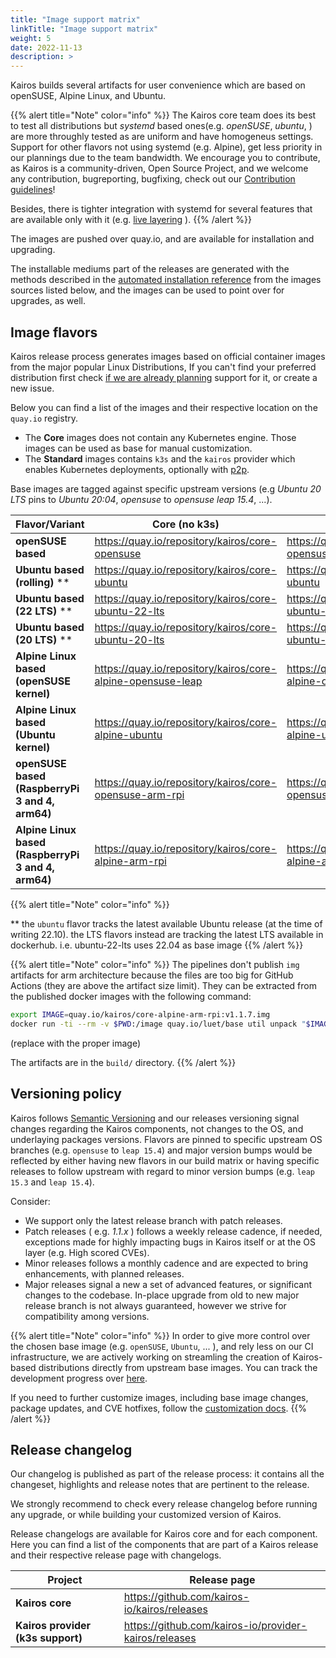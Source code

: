 ```yaml
---
title: "Image support matrix"
linkTitle: "Image support matrix"
weight: 5
date: 2022-11-13
description: >
---
```


Kairos builds several artifacts for user convenience which are based on openSUSE, Alpine Linux, and Ubuntu.

{{% alert title="Note" color="info" %}}
The Kairos core team does its best to test all distributions but *systemd* based ones(e.g. _openSUSE_, _ubuntu_, ) are more throughly tested as are uniform and have homogeneus settings. 
Support for other flavors not using systemd (e.g. Alpine), get less priority in our plannings due to the team bandwidth. We encourage you to contribute, as Kairos is a community-driven, Open Source Project, and we welcome any contribution, bugreporting, bugfixing, check out our [Contribution guidelines](https://github.com/kairos-io/kairos/contribute)!

Besides, there is tighter integration with systemd for several features that are available only with it (e.g. [live layering](/docs/advanced/livelayering/) ).
{{% /alert %}}

The images are pushed over quay.io, and are available for installation and upgrading.

The installable mediums part of the releases are generated with the methods described in the [automated installation reference](/docs/installation/automated/#iso-remastering) from the images sources listed below, and the images can be used to point over for upgrades, as well.

## Image flavors

Kairos release process generates images based on official container images from the major popular Linux Distributions, If you can't find your preferred distribution first check [if we are already planning](https://github.com/kairos-io/kairos/issues?q=is%3Aopen+is%3Aissue+label%3Aarea%2Fflavor) support for it, or create a new issue.

Below you can find a list of the images and their respective location on the `quay.io` registry.

- The **Core** images does not contain any Kubernetes engine. Those images can be used as base for manual customization.
- The **Standard** images contains `k3s` and the `kairos` provider which enables Kubernetes deployments, optionally with [p2p](/docs/installation/p2p).

Base images are tagged against specific upstream versions (e.g _Ubuntu 20 LTS_ pins to _Ubuntu 20:04_, _opensuse_ to _opensuse leap 15.4_, ...).

| **Flavor/Variant**                                  	| **Core (no k3s)**                                       	| **Standard(k3s)**                           	|
|-----------------------------------------------------	|---------------------------------------------------------	|-----------------------------------------------------------	|
| **openSUSE based**                                  	| https://quay.io/repository/kairos/core-opensuse         	| https://quay.io/repository/kairos/kairos-opensuse         	|
| **Ubuntu based (rolling)** **                                   	| https://quay.io/repository/kairos/core-ubuntu           	| https://quay.io/repository/kairos/kairos-ubuntu           	|
| **Ubuntu based (22 LTS)** **                                    	| https://quay.io/repository/kairos/core-ubuntu-22-lts           	| https://quay.io/repository/kairos/kairos-ubuntu-22-lts           	|
| **Ubuntu based (20 LTS)** **                                   	| https://quay.io/repository/kairos/core-ubuntu-20-lts           	| https://quay.io/repository/kairos/kairos-ubuntu-20-lts           	|
| **Alpine Linux based (openSUSE kernel)**                              	| https://quay.io/repository/kairos/core-alpine-opensuse-leap           	| https://quay.io/repository/kairos/kairos-alpine-opensuse-leap           	|
| **Alpine Linux based (Ubuntu kernel)**                              	| https://quay.io/repository/kairos/core-alpine-ubuntu           	| https://quay.io/repository/kairos/kairos-alpine-ubuntu           	|
| **openSUSE based (RaspberryPi 3 and 4, arm64)**     	| https://quay.io/repository/kairos/core-opensuse-arm-rpi 	| https://quay.io/repository/kairos/kairos-opensuse-arm-rpi 	|
| **Alpine Linux based (RaspberryPi 3 and 4, arm64)** 	| https://quay.io/repository/kairos/core-alpine-arm-rpi   	| https://quay.io/repository/kairos/kairos-alpine-arm-rpi   	|

{{% alert title="Note" color="info" %}}

** the `ubuntu` flavor tracks the latest available Ubuntu release (at the time of writing 22.10). the LTS flavors instead are tracking the latest LTS available in dockerhub. i.e. ubuntu-22-lts uses 22.04 as base image
{{% /alert %}}

{{% alert title="Note" color="info" %}}
  The pipelines don't publish `img` artifacts for arm architecture because the files are too big for GitHub Actions (they are above the artifact size limit).
  They can be extracted from the published docker images with the following command:

  ```bash
  export IMAGE=quay.io/kairos/core-alpine-arm-rpi:v1.1.7.img
  docker run -ti --rm -v $PWD:/image quay.io/luet/base util unpack "$IMAGE" /image
  ```

  (replace with the proper image)

  The artifacts are in the `build/` directory.
{{% /alert %}}


## Versioning policy

Kairos follows [Semantic Versioning](https://semver.org/) and our releases versioning signal changes regarding the Kairos components, not changes to the OS, and underlaying packages versions. Flavors are pinned to specific upstream OS branches (e.g. `opensuse` to `leap 15.4`) and major version bumps would be reflected by either having new flavors in our build matrix or having specific releases to follow upstream with regard to minor version bumps (e.g. `leap 15.3` and `leap 15.4`).

Consider:
- We support only the latest release branch with patch releases.
- Patch releases ( e.g. _1.1.x_ ) follows a weekly release cadence, if needed, exceptions made for highly impacting bugs in Kairos itself or at the OS layer (e.g. High scored CVEs).
- Minor releases follows a monthly cadence and are expected to bring enhancements, with planned releases.
- Major releases signal a new a set of advanced features, or significant changes to the codebase. In-place upgrade from old to new major release branch is not always guaranteed, however we strive for compatibility among versions.

{{% alert title="Note" color="info" %}}
In order to give more control over the chosen base image (e.g. `openSUSE`, `Ubuntu`, ... ), and rely less on our CI infrastructure, we are actively working on streamling the creation of Kairos-based distributions directly from upstream base images. You can track the development progress over [here](https://github.com/kairos-io/kairos/issues/116).

If you need to further customize images, including base image changes, package updates, and CVE hotfixes, follow the [customization docs](/docs/advanced/customizing).
{{% /alert %}}


## Release changelog

Our changelog is published as part of the release process: it contains all the changeset, highlights and release notes that are pertinent to the release.

We strongly recommend to check every release changelog before running any upgrade, or while building your customized version of Kairos.


Release changelogs are available for Kairos core and for each component. Here you can find a list of the components that are part of a Kairos release and their respective release page with changelogs.



| **Project**                                  	| **Release page**                                       	|
|-----------------------------------------------------	|---------------------------------------------------------	|
| **Kairos core**                                  	|    https://github.com/kairos-io/kairos/releases      	|
| **Kairos provider (k3s support)**                 |    https://github.com/kairos-io/provider-kairos/releases |